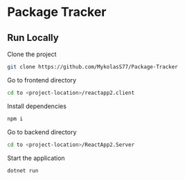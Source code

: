 # Package Tracker 

## Run Locally

Clone the project

```bash
git clone https://github.com/MykolasS77/Package-Tracker
```

Go to frontend directory

```bash
cd to <project-location>/reactapp2.client
```

Install dependencies

```bash
npm i
```

Go to backend directory

```bash
cd to <project-location>/ReactApp2.Server
```

Start the application

```bash
dotnet run
```


